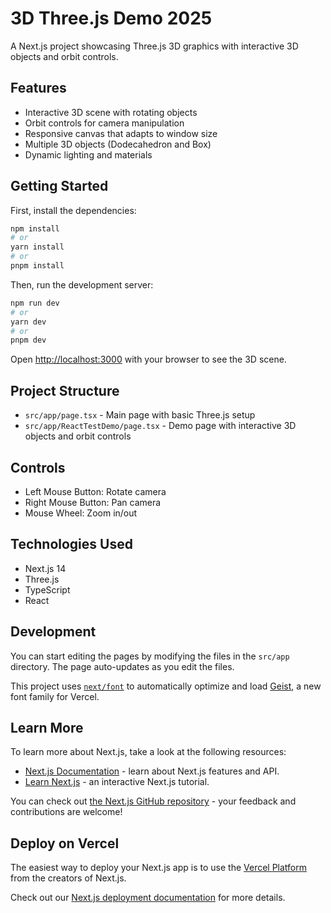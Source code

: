 # 3D Three.js Demo 2025

A Next.js project showcasing Three.js 3D graphics with interactive 3D objects and orbit controls.

## Features

- Interactive 3D scene with rotating objects
- Orbit controls for camera manipulation
- Responsive canvas that adapts to window size
- Multiple 3D objects (Dodecahedron and Box)
- Dynamic lighting and materials

## Getting Started

First, install the dependencies:

```bash
npm install
# or
yarn install
# or
pnpm install
```

Then, run the development server:

```bash
npm run dev
# or
yarn dev
# or
pnpm dev
```

Open [http://localhost:3000](http://localhost:3000) with your browser to see the 3D scene.

## Project Structure

- `src/app/page.tsx` - Main page with basic Three.js setup
- `src/app/ReactTestDemo/page.tsx` - Demo page with interactive 3D objects and orbit controls

## Controls

- Left Mouse Button: Rotate camera
- Right Mouse Button: Pan camera
- Mouse Wheel: Zoom in/out

## Technologies Used

- Next.js 14
- Three.js
- TypeScript
- React

## Development

You can start editing the pages by modifying the files in the `src/app` directory. The page auto-updates as you edit the files.

This project uses [`next/font`](https://nextjs.org/docs/app/building-your-application/optimizing/fonts) to automatically optimize and load [Geist](https://vercel.com/font), a new font family for Vercel.

## Learn More

To learn more about Next.js, take a look at the following resources:

- [Next.js Documentation](https://nextjs.org/docs) - learn about Next.js features and API.
- [Learn Next.js](https://nextjs.org/learn) - an interactive Next.js tutorial.

You can check out [the Next.js GitHub repository](https://github.com/vercel/next.js) - your feedback and contributions are welcome!

## Deploy on Vercel

The easiest way to deploy your Next.js app is to use the [Vercel Platform](https://vercel.com/new?utm_medium=default-template&filter=next.js&utm_source=create-next-app&utm_campaign=create-next-app-readme) from the creators of Next.js.

Check out our [Next.js deployment documentation](https://nextjs.org/docs/app/building-your-application/deploying) for more details.

